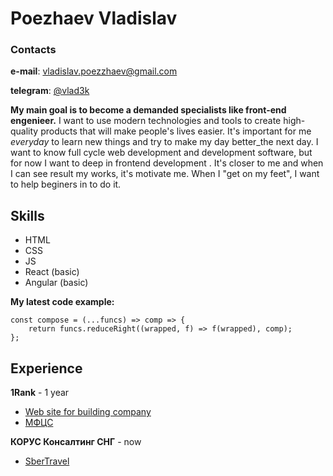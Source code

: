 # Poezhaev Vladislav

###  Contacts

**e-mail**: vladislav.poezzhaev@gmail.com

**telegram**: [@vlad3k](https://t.me/vlad3k)

**My main goal is to become a demanded specialists like front-end engenieer.** 
I want to use modern technologies and tools to create high-quality products that will make people's lives easier.
It's important for me _everyday_ to learn new things and try to make my day better_the next day.
I want to know full cycle web development and development software, but for now I want to deep in frontend development . It's closer to me and when I can see result my works, it's motivate me. When I "get on my feet", I want to help beginers in to do it.

## Skills
* HTML
* CSS
* JS
* React (basic)
* Angular (basic)

**My latest code example:**
```
const compose = (...funcs) => comp => {
	return funcs.reduceRight((wrapped, f) => f(wrapped), comp);
};
```

## Experience
 **1Rank** - 1 year
* [Web site for building company](http://цветыбашкирии.рф/)
* [МФЦС](http://mfcs-ufa.ru/)

**КОРУС Консалтинг СНГ** - now
* [SberTravel](https://travel.esphere.ru/)
